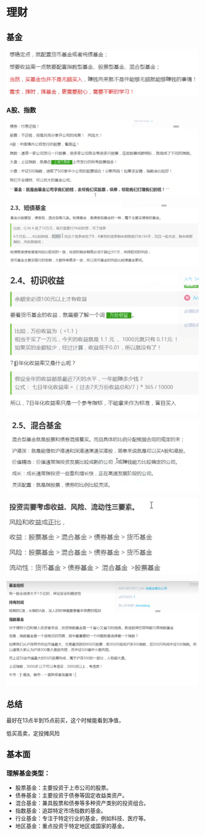# 理财

## 基金

![image-20230616213922167](./理财.assets/image-20230616213922167.png)

### A股、指数

![image-20230616214802639](./理财.assets/image-20230616214802639.png)

![image-20230616220030106](./理财.assets/image-20230616220030106.png)

![image-20230616220251093](./理财.assets/image-20230616220251093.png)

![image-20230616220450543](./理财.assets/image-20230616220450543.png)

![image-20230616222042560](./理财.assets/image-20230616222042560.png)

![image-20230616222419397](./理财.assets/image-20230616222419397.png)

## 总结

最好在13点半到15点前买，这个时候能看到净值，

低买高卖，定投摊风险



## 基本面

### 理解基金类型：

- 股票基金：主要投资于上市公司的股票。
- 债券基金：主要投资于债券等固定收益类资产。
- 混合基金：兼具股票和债券等多种资产类别的投资组合。
- 指数基金：追踪特定市场指数的基金。
- 行业基金：专注于特定行业的基金，例如科技、医疗等。
- 地区基金：重点投资于特定地区或国家的基金。